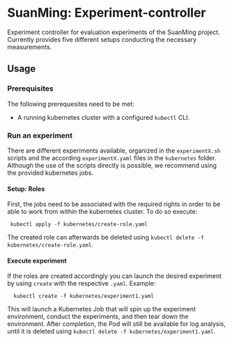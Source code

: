 # SuanMing: Experiment-controller
Experiment controller for evaluation experiments of the SuanMing project. 
Currently provides five different setups conducting the necessary measurements.

## Usage

### Prerequisites
The following prerequesites need to be met:

- A running kubernetes cluster with a configured `kubectl` CLI.

### Run an experiment

There are different experiments available, organized in the `experimentX.sh` scripts and the according `experimentX.yaml` files in the `kubernetes` folder. Although the use of the scripts directly is possible, we recommend using the provided kubernetes jobs.
 
#### Setup: Roles
First, the jobs need to be associated with the required rights in order to be able to work from within the kubernetes cluster.
To do so execute: 
 
     kubectl apply -f kubernetes/create-role.yaml
      
The created role can afterwards be deleted using `kubectl delete -f kubernetes/create-role.yaml`. 
<!--If you just want to ensure that the role is in place, you can use `kubectl apply -f kubernetes/create-role.yaml`.-->
  
#### Execute experiment
If the roles are created accordingly you can launch the desired experiment by using `create` with the respective `.yaml`.
Example:
 
      kubectl create -f kubernetes/experiment1.yaml
      
This will launch a Kubernetes Job that will spin up the experiment environment, conduct the experiments, and then tear down the environment. 
After completion, the Pod will still be available for log analysis, until it is deleted using `kubectl delete -f kubernetes/experiment1.yaml`.
